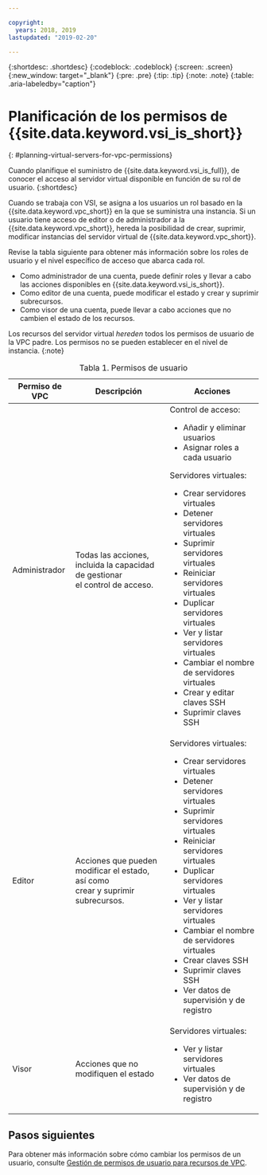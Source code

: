 ```yaml
---

copyright:
  years: 2018, 2019
lastupdated: "2019-02-20"

---
```


{:shortdesc: .shortdesc}
{:codeblock: .codeblock}
{:screen: .screen}
{:new_window: target="_blank"}
{:pre: .pre}
{:tip: .tip}
{:note: .note}
{:table: .aria-labeledby="caption"}

# Planificación de los permisos de {{site.data.keyword.vsi_is_short}}
{: #planning-virtual-servers-for-vpc-permissions}

Cuando planifique el suministro de {{site.data.keyword.vsi_is_full}}, de conocer el acceso al servidor virtual disponible en función de su rol de usuario.
{:shortdesc}

Cuando se trabaja con VSI, se asigna a los usuarios un rol basado en la {{site.data.keyword.vpc_short}} en la que se suministra una instancia. Si un usuario tiene acceso de editor o de administrador a la {{site.data.keyword.vpc_short}}, hereda la posibilidad de crear, suprimir, modificar instancias del servidor virtual de {{site.data.keyword.vpc_short}}.

Revise la tabla siguiente para obtener más información sobre los roles de usuario y el nivel específico de acceso que abarca cada rol.

* Como administrador de una cuenta, puede definir roles y llevar a cabo las acciones disponibles en {{site.data.keyword.vsi_is_short}}.
* Como editor de una cuenta, puede modificar el estado y crear y suprimir subrecursos.
* Como visor de una cuenta, puede llevar a cabo acciones que no cambien el estado de los recursos.

Los recursos del servidor virtual *hereden* todos los permisos de usuario de la VPC padre. Los permisos no se pueden establecer en el nivel de instancia.
{:note}

<table>
<CAPTION>Tabla 1. Permisos de usuario</CAPTION>
<THEAD>
<TR>
<th>Permiso de VPC</th>
<th>Descripción</th>
<th>Acciones</th>
</TR>
</THEAD>
<TBODY>
<tr>
<td>Administrador</td>
<td>Todas las acciones, incluida la capacidad de gestionar <br>
el control de acceso.</td>
<td>
Control de acceso:
<ul>
<li>Añadir y eliminar usuarios</li>
<li>Asignar roles a cada usuario</li>
</ul>
<p>
Servidores virtuales:
<ul>
<li>Crear servidores virtuales</li>
<li>Detener servidores virtuales</li>
<li>Suprimir servidores virtuales</li>
<li>Reiniciar servidores virtuales</li>
<li>Duplicar servidores virtuales</li>
<!-- <li>Resize virtual servers</li> -->
<!-- <li>Add and delete vNICs</li> -->
<!-- <li>Attach and delete volumes</li> -->
<li>Ver y listar servidores virtuales</li>
<li>Cambiar el nombre de servidores virtuales</li>
<!-- <li>Create image snapshots</li> -->
<!-- <li>Delete image snapshots</li> -->
<!-- <li>Create virtual servers off of image snapshots</li> -->
<li>Crear y editar claves SSH</li>
<li>Suprimir claves SSH</li>
<!-- <li>Add autoscaling policies</li> -->
<!-- <li>Delete autoscaling policies</li> -->
<!-- <li>Modify autoscaling policies</li> -->
<!-- <li>View monitoring and log data</li> -->
<!-- <li>Modify alarms and notifications from monitoring</li> -->
</ul>
</p>
</td>
</tr>
<tr>
<td>Editor</td>
<td>Acciones que pueden modificar el estado, así como <br>
crear y suprimir subrecursos.</td>
<td>
Servidores virtuales:
<ul>
<li>Crear servidores virtuales</li>
<li>Detener servidores virtuales</li>
<li>Suprimir servidores virtuales</li>
<li>Reiniciar servidores virtuales</li>
<li>Duplicar servidores virtuales</li>
<!-- <li>Resize virtual servers</li> -->
<!-- <li>Add and delete vNICs</li> -->
<!-- <li>Attach and detach volumes</li> -->
<li>Ver y listar servidores virtuales</li>
<li>Cambiar el nombre de servidores virtuales</li>
<!-- <li>Create image snapshots</li> -->
<!-- <li>Delete image snapshots</li> -->
<!-- <li>Create virtual servers off of image snapshots</li> -->
<li>Crear claves SSH</li>
<li>Suprimir claves SSH</li>
<!-- <li>Add autoscaling policies</li> -->
<!-- <li>Delete autoscaling policies</li> -->
<!-- <li>Modify autoscaling policies</li> -->
<li>Ver datos de supervisión y de registro</li>
<!-- <li>Modify alarms and notifications from monitoring</li> -->
</ul>     
</td>
</tr>
<tr>
<td>Visor</td>
<td>Acciones que no modifiquen el estado</td>
<td>
Servidores virtuales:
<ul>
<li>Ver y listar servidores virtuales</li>
<!-- <li>View and list image snapshots</li> -->
<li>Ver datos de supervisión y de registro</li>
</ul>
</td>
</tr>
</TBODY>
</table>

## Pasos siguientes
Para obtener más información sobre cómo cambiar los permisos de un usuario, consulte [Gestión de permisos de usuario para recursos de VPC](/docs/infrastructure/vpc?topic=vpc-managing-user-permissions-for-vpc-resources).
